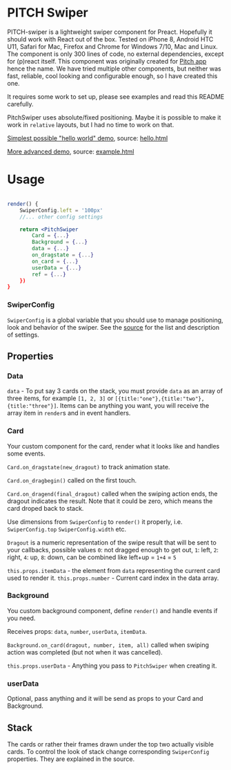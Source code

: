 # PITCH Swiper

PITCH-swiper is a lightweight swiper component for Preact. Hopefully it should work with React out of the box. Tested on iPhone 8, Android HTC U11, Safari for Mac, Firefox and Chrome for Windows 7/10, Mac and Linux. The component is only 300 lines of code, no external dependencies, except for (p)react itself. This component was originally created for [Pitch app](http://www.pitchinvestorslive.com/) hence the name. We have tried multiple other components, but neither was fast, reliable, cool looking and configurable enough, so I have created this one.

It requires some work to set up, please see examples and read this README carefully.

PitchSwiper uses absolute/fixed positioning. Maybe it is possible to make it work in `relative` layouts, but I had no time to work on that.

[Simplest possible "hello world" demo](https://exebook.github.io/pitch-swiper/hello.html), source: [hello.html](https://github.com/exebook/pitch-swiper/blob/master/hello.html)

[More advanced demo](https://exebook.github.io/pitch-swiper/example.html), source: [example.html](https://github.com/exebook/pitch-swiper/blob/master/example.html)


# Usage

```jsx

render() {
	SwiperConfig.left = '100px'
	//... other config settings 

	return <PitchSwiper
		Card = {...}
		Background = {...}
		data = {...}
		on_dragstate = {...}
		on_card = {...}
		userData = {...}
		ref = {...}
	})
}
```


### SwiperConfig

`SwiperConfig` is a global variable that you should use to manage positioning, look and behavior of the swiper. See the [source](pitch-swiper.js) for the list and description of settings.

## Properties

### Data

`data` - To put say 3 cards on the stack, you must provide `data` as an array of three items, for example `[1, 2, 3]` or `[{title:"one"},{title:"two"},{title:"three"}]`. Items can be anything you want, you will receive the array item in `render`s and in event handlers.

### Card

Your custom component for the card, render what it looks like and handles some events.

`Card.on_dragstate(new_dragout)` to track animation state.

`Card.on_dragbegin()` called on the first touch.

`Card.on_dragend(final_dragout)` called when the swiping action ends, the dragout indicates the result. Note that it could be zero, which means the card droped back to stack.

Use dimensions from `SwiperConfig` to `render()` it properly, i.e. `SwiperConfig.top` `SwiperConfig.width` etc.

`Dragout` is a numeric representation of the swipe result that will be sent to your callbacks, possible values `0`: not dragged enough to get out, `1`: left, `2`: right, `4`: up, `8`: down, can be combined like left+up = `1+4` = `5`

`this.props.itemData` - the element from `data` representing the current card used to render it.
`this.props.number` - Current card index in the data array.

### Background

You custom background component, define `render()` and handle events if you need.

Receives props: `data`, `number`, `userData`, `itemData`.

`Background.on_card(dragout, number, item, all)` called when swiping action was completed (but not when it was cancelled).

`this.props.userData` - Anything you pass to `PitchSwiper` when creating it.

### userData

Optional, pass anything and it will be send as props to your Card and Background.

## Stack

The cards or rather their frames drawn under the top two actually visible cards. To control the look of stack change corresponding `SwiperConfig` properties. They are explained in the source.


